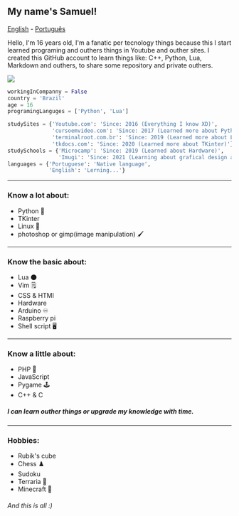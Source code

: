 ## My name's Samuel!

[English](https://github.com/Samuel-de-Oliveira/Samuel-de-Oliveira) - [Português](https://github.com/Samuel-de-Oliveira/Samuel-de-Oliveira/blob/main/LEIA-ME.md)

Hello, I'm 16 years old, I'm a fanatic per tecnology things because this I start
learned programing and outhers things in Youtube and outher sites. I created this
GitHub account to learn things like: C++, Python, Lua, Markdown and outhers, to
share some repository and private outhers.

<img src="https://github-readme-stats.vercel.app/api/top-langs/?username=samuel-de-oliveira&layout=compact&theme=darcula">

``` Python
workingInCompanny = False
country = 'Brazil'
age = 16
programingLanguges = ['Python', 'Lua']

studySites = {'Youtube.com': 'Since: 2016 (Everything I know XD)',
              'cursoemvideo.com': 'Since: 2017 (Learned more about Python and basic Linux)',
              'terminalroot.com.br': 'Since: 2019 (Learned more about Linux)'
              'tkdocs.com': 'Since: 2020 (Learned more about TKinter)'}
studySchools = {'Microcamp': 'Since: 2019 (Learned about Hardware)',
                'Imugi': 'Since: 2021 (Learning about grafical design and english)'}
languages = {'Portuguese': 'Native language', 
             'English': 'Lerning...'}
```

---
### Know a lot about:
- Python 🐍
- TKinter
- Linux 🐧
- photoshop or gimp(image manipulation) 🖌️

---
### Know the basic about:
- Lua 🌑
- Vim 🗒️
- CSS & HTMl
- Hardware
- Arduino ♾️
- Raspberry pi
- Shell script 🖥️

---
### Know a little about:
- PHP 🐘
- JavaScript
- Pygame 🕹️
- C++ & C

##### I can learn outher things or upgrade my knowledge with time.

---
### Hobbies:
- Rubik's cube
- Chess ♟️
- Sudoku
- Terraria 🌳
- Minecraft 🏹

###### *And this is all :)*
